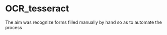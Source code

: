 # OCR_tesseract


The aim was recognize forms filled manually by hand so as to automate the process
